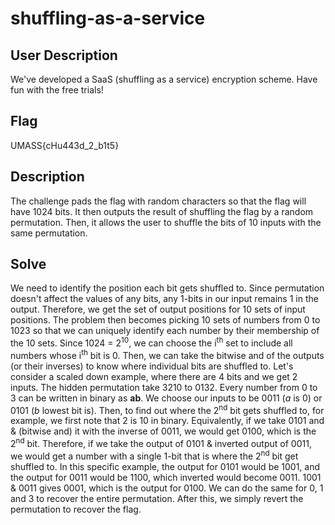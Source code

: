 # shuffling-as-a-service
## User Description
We've developed a SaaS (shuffling as a service) encryption scheme. Have fun with the free trials!

## Flag
UMASS{cHu443d_2_b1t5}

## Description
The challenge pads the flag with random characters so that the flag will have 1024 bits. It then outputs the result of shuffling the flag by a random permutation. Then, it allows the user to shuffle the bits of 10 inputs with the same permutation.

## Solve 
We need to identify the position each bit gets shuffled to. Since permutation doesn't affect the values of any bits, any 1-bits in our input remains 1 in the output. Therefore, we get the set of output positions for 10 sets of input positions. The problem then becomes picking 10 sets of numbers from 0 to 1023 so that we can uniquely identify each number by their membership of the 10 sets. Since 1024 = 2<sup>10</sup>, we can choose the i<sup>th</sup> set to include all numbers whose i<sup>th</sup> bit is 0. Then, we can take the bitwise and of the outputs (or their inverses) to know where individual bits are shuffled to. Let's consider a scaled down example, where there are 4 bits and we get 2 inputs. The hidden permutation take 3210 to 0132. Every number from 0 to 3 can be written in binary as **ab**. We choose our inputs to be 0011 (*a* is 0) or 0101 (*b* lowest bit is). Then, to find out where the 2<sup>nd</sup> bit gets shuffled to, for example, we first note that 2 is 10 in binary. Equivalently, if we take 0101 and & (bitwise and) it with the inverse of 0011, we would get 0100, which is the 2<sup>nd</sup> bit. Therefore, if we take the output of 0101 & inverted output of 0011, we would get a number with a single 1-bit that is where the 2<sup>nd</sup> bit get shuffled to. In this specific example, the output for 0101 would be 1001, and the output for 0011 would be 1100, which inverted would become 0011. 1001 & 0011 gives 0001, which is the output for 0100. We can do the same for 0, 1 and 3 to recover the entire permutation. After this, we simply revert the permutation to recover the flag.